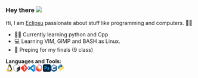 ### Hey there <img src="https://media.giphy.com/media/hvRJCLFzcasrR4ia7z/giphy.gif" width="25px">

Hi, I am [Eclipsu]() passionate about stuff like programming and computers. 🧑‍💻

* 🧑‍💻 Currently learning python and Cpp
* 💻 Learning VIM, GIMP and BASH as Linux.
* 📖 Preping for my finals (9 class)
  

**Languages and Tools:**  
<code><img align="left" height="20" alt = "Os" src="https://raw.githubusercontent.com/Eclipsu/Eclipsu/d993da6d73eafc27a0d55b4534c893f0a0fe912f/Images/Linux.svg"></code> 
<code><img align="left" height="20" alt = "Terminal" src="https://raw.githubusercontent.com/Eclipsu/Eclipsu/d993da6d73eafc27a0d55b4534c893f0a0fe912f/Images/Bash.svg"></code>
<code><img align="left" height="20" alt = "vcs" src="https://raw.githubusercontent.com/Eclipsu/Eclipsu/d993da6d73eafc27a0d55b4534c893f0a0fe912f/Images/Git.svg"></code>
<code><img align="left" height="20" alt = "IDE" src="https://raw.githubusercontent.com/Eclipsu/Eclipsu/master/Images/VSCode.png"></code>
<code><img align = "left" height = "20" alt = "Web" src = "https://raw.githubusercontent.com/Eclipsu/Eclipsu/master/Images/firefox.png"></img></code>
<code><img align = "left" height = "20" alt = "Photoshop" src = "https://raw.githubusercontent.com/Eclipsu/Eclipsu/master/Images/photoshop.png"></img></code>
<code><img align="left" height="20" alt = "Cpp" src="https://raw.githubusercontent.com/Eclipsu/Eclipsu/d993da6d73eafc27a0d55b4534c893f0a0fe912f/Images/c%2B%2B.svg"></code>
<code><img align="left" height="20" alt = "python" src="https://raw.githubusercontent.com/Eclipsu/Eclipsu/d993da6d73eafc27a0d55b4534c893f0a0fe912f/Images/Python.svg"></code>








